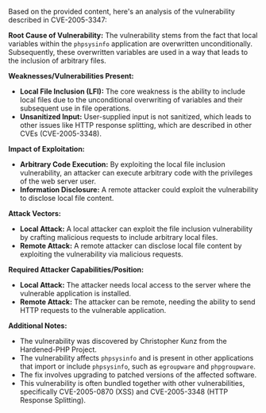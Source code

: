 Based on the provided content, here's an analysis of the vulnerability described in CVE-2005-3347:

**Root Cause of Vulnerability:**
The vulnerability stems from the fact that local variables within the `phpsysinfo` application are overwritten unconditionally. Subsequently, these overwritten variables are used in a way that leads to the inclusion of arbitrary files.

**Weaknesses/Vulnerabilities Present:**
- **Local File Inclusion (LFI):** The core weakness is the ability to include local files due to the unconditional overwriting of variables and their subsequent use in file operations.
- **Unsanitized Input:** User-supplied input is not sanitized, which leads to other issues like HTTP response splitting, which are described in other CVEs (CVE-2005-3348).

**Impact of Exploitation:**
- **Arbitrary Code Execution:** By exploiting the local file inclusion vulnerability, an attacker can execute arbitrary code with the privileges of the web server user.
- **Information Disclosure:** A remote attacker could exploit the vulnerability to disclose local file content.

**Attack Vectors:**
- **Local Attack:** A local attacker can exploit the file inclusion vulnerability by crafting malicious requests to include arbitrary local files.
- **Remote Attack:** A remote attacker can disclose local file content by exploiting the vulnerability via malicious requests.

**Required Attacker Capabilities/Position:**
- **Local Attack:** The attacker needs local access to the server where the vulnerable application is installed.
- **Remote Attack:** The attacker can be remote, needing the ability to send HTTP requests to the vulnerable application.

**Additional Notes:**
- The vulnerability was discovered by Christopher Kunz from the Hardened-PHP Project.
- The vulnerability affects `phpsysinfo` and is present in other applications that import or include `phpsysinfo`, such as `egroupware` and `phpgroupware`.
- The fix involves upgrading to patched versions of the affected software.
- This vulnerability is often bundled together with other vulnerabilities, specifically CVE-2005-0870 (XSS) and CVE-2005-3348 (HTTP Response Splitting).